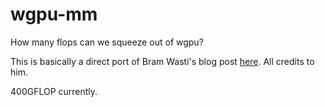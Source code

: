 # wgpu-mm

How many flops can we squeeze out of wgpu?

This is basically a direct port of Bram Wasti's blog post [here](https://jott.live/markdown/webgpu_safari).
All credits to him.

400GFLOP currently.
